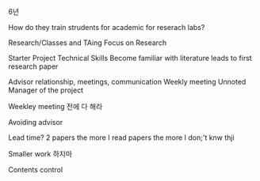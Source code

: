 
6년

How do they train strudents for academic for reserach labs?

Research/Classes and TAing
	Focus on Research

Starter Project
	Technical Skills
	Become familiar with literature
	leads to first research paper

Advisor relationship, meetings, communication
	Weekly meeting
Unnoted
	Manager of the project

Weekley meeting 전에 다 해라

Avoiding advisor

Lead time?
	2 papers
	the more I read papers the more I don;'t knw thji

Smaller work 하지마

Contents control
	